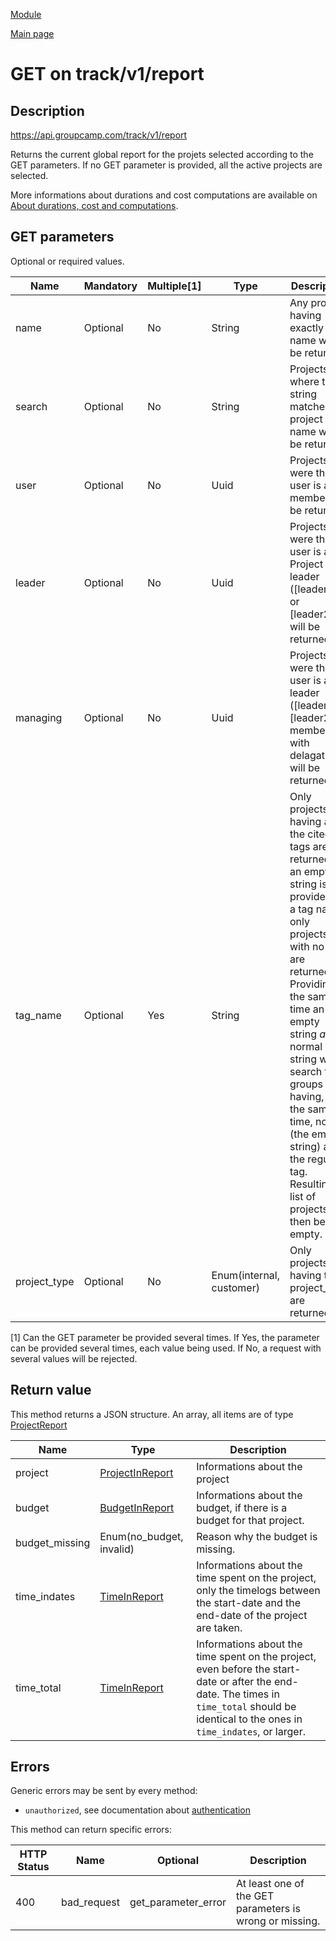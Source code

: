 
[Module](./README.md)

[Main page](../README.md)


# GET on track/v1/report

## Description

https://api.groupcamp.com/track/v1/report


Returns the current global report for the projets selected according to the GET parameters. If no GET parameter is provided, all the active projects are selected.

More informations about durations and cost computations are available on [About durations, cost and computations](../../TimeCost.md).





## GET parameters

Optional or required values.

Name    |  Mandatory    |   Multiple[1]    |   Type   |  Description
--------|---------------|------------------|----------|---------------
name | Optional | No | String | Any project having exactly this name will be returned.
search | Optional | No | String | Projects where the string matches the project name will be returned.
user | Optional | No | Uuid | Projects were the user is a member will be returned.
leader | Optional | No | Uuid | Projects were this user is a Project leader ([leader1] or [leader2]) will be returned.
managing | Optional | No | Uuid | Projects were this user is a leader ([leader1], [leader2] or member with delagation) will be returned.
tag_name | Optional | Yes | String | Only projects having all of the cited tags are returned. If an empty string is provided as a tag name, only projects with no tags are returned. Providing at the same time an empty string *and* a normal string will search for groups having, at the same time, no tag (the empty string) and the regular tag. Resulting list of projects will then be empty.
project_type | Optional | No | Enum(internal, customer) | Only projects having this project_type are returned.


[1] Can the GET parameter be provided several times. If Yes, the
parameter can be provided several times, each value being used. If
No, a request with several values will be rejected.






## Return value





  
  This method returns a JSON structure. An array, all items are of type [ProjectReport](../types/ProjectReport.md) 

Name   |  Type   |  Description
-------|---------|-------------
project | [ProjectInReport](../types/ProjectInReport.md) | Informations about the project
budget | [BudgetInReport](../types/BudgetInReport.md) | Informations about the budget, if there is a budget for that project.
budget_missing | Enum(no_budget, invalid) | Reason why the budget is missing.
time_indates | [TimeInReport](../types/TimeInReport.md) | Informations about the time spent on the project, only the timelogs between the start-date and the end-date of the project are taken.
time_total | [TimeInReport](../types/TimeInReport.md) | Informations about the time spent on the project, even before the start-date or after the end-date. The times in `time_total` should be identical to the ones in `time_indates`, or larger.

  





## Errors

Generic errors may be sent by every method:
* `unauthorized`, see documentation about [authentication](../../Auth.md)


This method can return specific errors:

HTTP Status | Name   | Optional          | Description
------------|--------|-------------------|------------
400 | bad_request | get_parameter_error | At least one of the GET parameters is wrong or missing.



